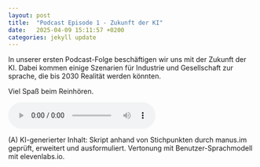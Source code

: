 ```yaml
---
layout: post
title:  "Podcast Episode 1 - Zukunft der KI"
date:   2025-04-09 15:11:57 +0200
categories: jekyll update
---
```

In unserer ersten Podcast-Folge beschäftigen wir uns mit der Zukunft der KI. Dabei kommen einige Szenarien für Industrie und Gesellschaft zur sprache, die bis 2030 Realität werden könnten.

Viel Spaß beim Reinhören.

<audio controls>
  <source src="{{ '/assets/audio/RFASI-Podcast-E01.mp3' | relative_url }}" type="audio/mpeg">
  Dein Browser unterstützt das Audio-Element nicht.
</audio>

(A) KI-generierter Inhalt: Skript anhand von Stichpunkten durch manus.im geprüft, erweitert und ausformuliert. Vertonung mit Benutzer-Sprachmodell mit elevenlabs.io. 